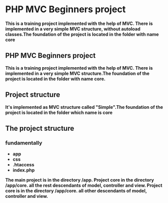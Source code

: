 PHP MVC Beginners project
=======================
 
**This is a training project implemented with the help of MVC. 
There is implemented in a very simple MVC structure, without 
autoload classes.The foundation of the project is located in 
the folder with name core**
## PHP MVC Beginners project
**This is a training project implemented with the help of MVC. 
There is implemented in a very simple MVC structure.The foundation 
of the project is located in the folder with name core.**
## Project structure

**It's implemented as MVC structure called "Simple".The foundation 
of the project is located in the folder which name is core**

## The project structure
### fundamentally
* **app**
* **css**
* **.htaccess**
* **index.php**

**The main project is in the directory /app.
Project core in the directory /app/core.
all the rest descendants of model, controller and view.
Project core is in the directory /app/core.
all other descendants of model, controller and view.**
